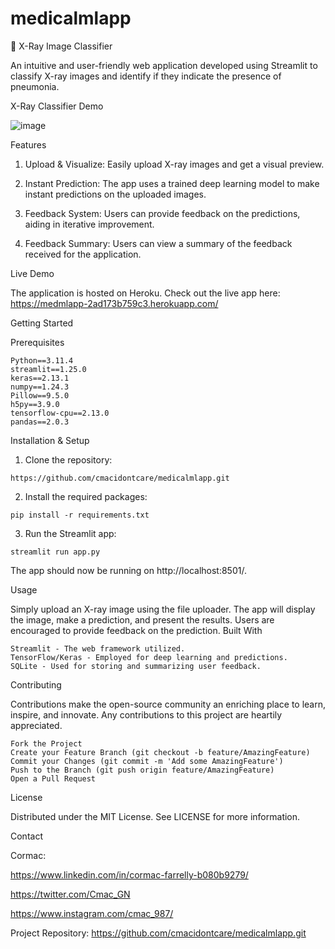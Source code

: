 # medicalmlapp

🩻 X-Ray Image Classifier


An intuitive and user-friendly web application developed using Streamlit to classify X-ray images and identify if they indicate the presence of pneumonia.


X-Ray Classifier Demo

![image](https://github.com/cmacidontcare/medicalmlapp/assets/139860768/acdb6a61-86a6-404f-bfb5-e1a2403d07ca)


Features

1. Upload & Visualize: Easily upload X-ray images and get a visual preview.

2. Instant Prediction: The app uses a trained deep learning model to make instant predictions on the uploaded images.

3. Feedback System: Users can provide feedback on the predictions, aiding in iterative improvement.

4. Feedback Summary: Users can view a summary of the feedback received for the application.



Live Demo

The application is hosted on Heroku. Check out the live app here: https://medmlapp-2ad173b759c3.herokuapp.com/

Getting Started

Prerequisites

    Python==3.11.4
    streamlit==1.25.0
    keras==2.13.1
    numpy==1.24.3
    Pillow==9.5.0
    h5py==3.9.0
    tensorflow-cpu==2.13.0
    pandas==2.0.3


Installation & Setup

   1. Clone the repository:

    https://github.com/cmacidontcare/medicalmlapp.git

   2. Install the required packages:

    pip install -r requirements.txt

   3. Run the Streamlit app:

    streamlit run app.py
    
The app should now be running on http://localhost:8501/.


Usage

Simply upload an X-ray image using the file uploader. The app will display the image, make a prediction, and present the results. Users are encouraged to provide feedback on the prediction.
Built With

    Streamlit - The web framework utilized.
    TensorFlow/Keras - Employed for deep learning and predictions.
    SQLite - Used for storing and summarizing user feedback.

Contributing

Contributions make the open-source community an enriching place to learn, inspire, and innovate. Any contributions to this project are heartily appreciated.

    Fork the Project
    Create your Feature Branch (git checkout -b feature/AmazingFeature)
    Commit your Changes (git commit -m 'Add some AmazingFeature')
    Push to the Branch (git push origin feature/AmazingFeature)
    Open a Pull Request

License

Distributed under the MIT License. See LICENSE for more information.


Contact

Cormac:

https://www.linkedin.com/in/cormac-farrelly-b080b9279/

https://twitter.com/Cmac_GN

https://www.instagram.com/cmac_987/


Project Repository: https://github.com/cmacidontcare/medicalmlapp.git
